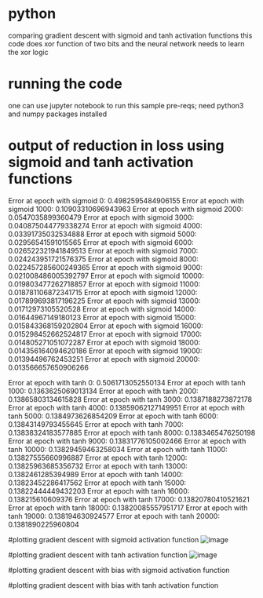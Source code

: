 # python
comparing gradient descent with sigmoid and tanh activation functions
this code does xor function of two bits and the neural network needs to learn the xor logic


# running the code

one can use jupyter notebook to run this sample
pre-reqs; need python3 and numpy packages installed

# output of reduction in loss using sigmoid and tanh activation functions

Error at epoch with sigmoid 0: 0.4982595484906155
Error at epoch with sigmoid 1000: 0.10903310696943963
Error at epoch with sigmoid 2000: 0.0547035899360479
Error at epoch with sigmoid 3000: 0.040875044779338274
Error at epoch with sigmoid 4000: 0.03391735032534888
Error at epoch with sigmoid 5000: 0.02956541591015565
Error at epoch with sigmoid 6000: 0.026522321941849513
Error at epoch with sigmoid 7000: 0.024243951721576375
Error at epoch with sigmoid 8000: 0.022457285600249365
Error at epoch with sigmoid 9000: 0.021008486005392797
Error at epoch with sigmoid 10000: 0.019803477262718857
Error at epoch with sigmoid 11000: 0.018781106872341715
Error at epoch with sigmoid 12000: 0.017899693817196225
Error at epoch with sigmoid 13000: 0.01712973105520528
Error at epoch with sigmoid 14000: 0.01644967149180123
Error at epoch with sigmoid 15000: 0.015843368159202804
Error at epoch with sigmoid 16000: 0.015298452662524817
Error at epoch with sigmoid 17000: 0.014805271051072287
Error at epoch with sigmoid 18000: 0.014356164094620186
Error at epoch with sigmoid 19000: 0.01394496762453251
Error at epoch with sigmoid 20000: 0.013566657650906266

Error at epoch with tanh 0: 0.5061713052550134
Error at epoch with tanh 1000: 0.1363625069013134
Error at epoch with tanh 2000: 0.13865803134615828
Error at epoch with tanh 3000: 0.1387188273872178
Error at epoch with tanh 4000: 0.13859062127149951
Error at epoch with tanh 5000: 0.1384973626854209
Error at epoch with tanh 6000: 0.13843149793455645
Error at epoch with tanh 7000: 0.13838324183577885
Error at epoch with tanh 8000: 0.1383465476250198
Error at epoch with tanh 9000: 0.13831776105002466
Error at epoch with tanh 10000: 0.13829459463258034
Error at epoch with tanh 11000: 0.13827555660996887
Error at epoch with tanh 12000: 0.13825963685356732
Error at epoch with tanh 13000: 0.1382461285394989
Error at epoch with tanh 14000: 0.13823452286417562
Error at epoch with tanh 15000: 0.13822444449432203
Error at epoch with tanh 16000: 0.138215610609376
Error at epoch with tanh 17000: 0.13820780410521621
Error at epoch with tanh 18000: 0.13820085557951717
Error at epoch with tanh 19000: 0.138194630924577
Error at epoch with tanh 20000: 0.1381890225960804

#plotting gradient descent with sigmoid activation function
![image](https://github.com/bhatth2020/python/assets/148010912/4e2c6ab8-2d5d-49e6-ade4-94c000676a82)

#plotting gradient descent with tanh activation function
![image](https://github.com/bhatth2020/python/assets/148010912/9685d313-743c-4b93-bdc9-8785b7a5670a)

#plotting gradient descent with bias with sigmoid activation function

#plotting gradient descent with bias with tanh activation function
